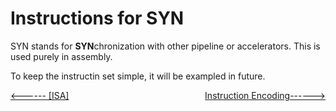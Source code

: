
# Instructions for SYN
SYN stands for **SYN**chronization with other pipeline or accelerators.  This is used purely in assembly.

To keep the instructin set simple,  it will be exampled in future.

[\<------ \[ISA\]](ISA)               <span style="float:right"> [Instruction Encoding------>](Encoding) </span>
